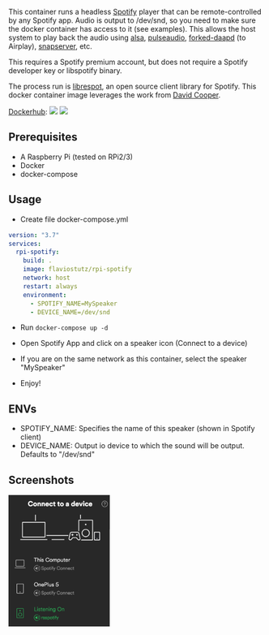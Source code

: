 This container runs a headless [Spotify](https://www.spotify.com/us/) player that can be remote-controlled by any Spotify app. Audio is output to /dev/snd, so you need to make sure the docker container has access to it (see examples). This allows the host system to play back the audio using [alsa](http://www.alsa-project.org/), [pulseaudio](http://pulseaudio.org), [forked-daapd](https://ejurgensen.github.io/forked-daapd/) (to Airplay), [snapserver](https://github.com/badaix/snapcast), etc.

This requires a Spotify premium account, but does not require a Spotify developer key or libspotify binary.

The process run is [librespot](https://github.com/plietar/librespot), an open source client library for Spotify.
This docker container image leverages the work from [David Cooper](https://dtcooper.github.io/raspotify).

[Dockerhub](https://hub.docker.com/r/svanscho/rpi-spotify/): [![](https://images.microbadger.com/badges/version/svanscho/rpi-spotify.svg)](https://microbadger.com/images/svanscho/rpi-spotify "Get your own version badge on microbadger.com") [![](https://images.microbadger.com/badges/image/svanscho/rpi-spotify.svg)](https://microbadger.com/images/svanscho/rpi-spotify "Get your own image badge on microbadger.com") 

## Prerequisites

* A Raspberry Pi (tested on RPi2/3)
* Docker
* docker-compose

## Usage

* Create file docker-compose.yml

```yml
version: "3.7"
services:
  rpi-spotify:
    build: .
    image: flaviostutz/rpi-spotify
    network: host
    restart: always
    environment:
      - SPOTIFY_NAME=MySpeaker
      - DEVICE_NAME=/dev/snd  
```

* Run ```docker-compose up -d```

* Open Spotify App and click on a speaker icon (Connect to a device)

* If you are on the same network as this container, select the speaker "MySpeaker"

* Enjoy!


## ENVs

* SPOTIFY_NAME: Specifies the name of this speaker (shown in Spotify client)
* DEVICE_NAME: Output io device to which the sound will be output. Defaults to "/dev/snd"

## Screenshots

<img src="screenshot.png" width="200" />
